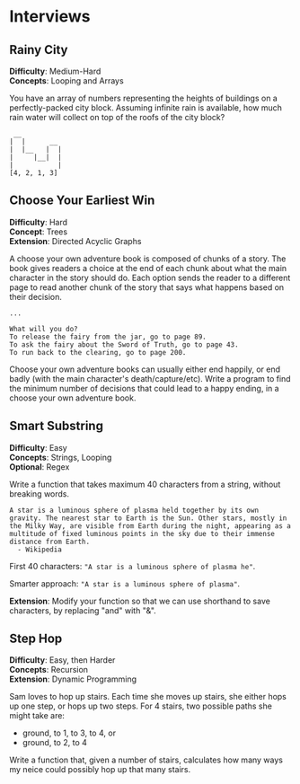 # Interviews


## Rainy City

**Difficulty**: Medium-Hard    
**Concepts**: Looping and Arrays

You have an array of numbers representing the heights of buildings on a perfectly-packed city block.  Assuming infinite rain is available, how much rain water will collect on top of the roofs of the city block?

```
 __
|  |      __
|  |__   |  |
|     |__|  |
|           |
[4, 2, 1, 3]
```




## Choose Your Earliest Win

**Difficulty**: Hard    
**Concept**: Trees     
**Extension**: Directed Acyclic Graphs   

A choose your own adventure book is composed of chunks of a story.   The book gives readers a choice at the end of each chunk about what the main character in the story should do.  Each option sends the reader to a different page to read another chunk of the story that says what happens based on their decision.

```
...

What will you do?
To release the fairy from the jar, go to page 89.
To ask the fairy about the Sword of Truth, go to page 43.
To run back to the clearing, go to page 200.
```

Choose your own adventure books can usually either end happily, or end badly (with the main character's death/capture/etc).  Write a program to find the minimum number of decisions that could lead to a happy ending, in a choose your own adventure book.


## Smart Substring

**Difficulty**: Easy   
**Concepts**: Strings, Looping   
**Optional**: Regex   

Write a function that takes maximum 40 characters from a string, without breaking words.  

```
A star is a luminous sphere of plasma held together by its own gravity. The nearest star to Earth is the Sun. Other stars, mostly in the Milky Way, are visible from Earth during the night, appearing as a multitude of fixed luminous points in the sky due to their immense distance from Earth.
  - Wikipedia
```
First 40 characters: `"A star is a luminous sphere of plasma he"`.

Smarter approach: `"A star is a luminous sphere of plasma"`.

**Extension**: Modify your function so that we can use shorthand to save characters, by replacing "and" with "&".



## Step Hop

**Difficulty**: Easy, then Harder   
**Concepts**: Recursion   
**Extension**: Dynamic Programming  

Sam loves to hop up stairs. Each time she moves up stairs, she either hops up one step, or hops up two steps.  For 4 stairs, two possible paths she might take are:
* ground, to 1, to 3, to 4, or
* ground, to 2, to 4

Write a function that, given a number of stairs, calculates how many ways my neice could possibly hop up that many stairs. 
